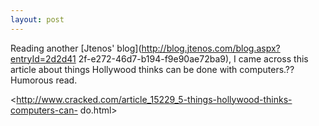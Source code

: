 ```yaml
---
layout: post
---
```

Reading another [Jtenos' blog](http://blog.jtenos.com/blog.aspx?entryId=2d2d41
2f-e272-46d7-b194-f9e90ae72ba9), I came across this article about things
Hollywood thinks can be done with computers.?? Humorous read.

<http://www.cracked.com/article_15229_5-things-hollywood-thinks-computers-can-
do.html>

